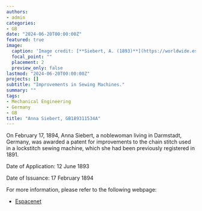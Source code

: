 ```yaml
---
authors:
- admin
categories:
- GB
date: "2024-06-20T00:00:00Z"
featured: true
image:
  caption: 'Image credit: [**Siebert, A. (1893)**](https://worldwide.espacenet.com/patent/search?q=pn%3DGB189311534A)'
  focal_point: ""
  placement: 2
  preview_only: false
lastmod: "2024-06-20T00:00:00Z"
projects: []
subtitle: "Improvements in Sewing Machines."
summary: ""
tags:
- Mechanical Engineering
- Germany 
- GB 
title: "Anna Siebert, GB189311534A"
---
```

On February 17, 1894, Anna Siebert, a noblewoman living in Darmstadt, Germany, was awarded a patent for improvements to the chain stitch used in a lockstitch sewing machine, which she had been previously registered in 1891.  

Date of Application: 12 June 1893 

Date of Issuance: 17 February 1894

For more information, please refer to the following webpage: 

- [Espacenet](https://worldwide.espacenet.com/patent/search/family/032118496/publication/GB189311534A?q=pn%3DGB189311534A)
